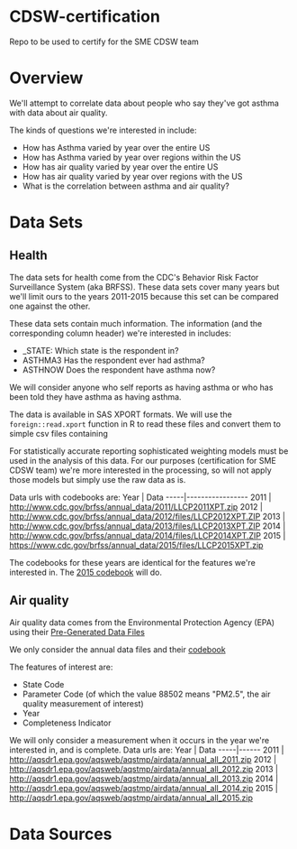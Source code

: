 # CDSW-certification
Repo to be used to certify for the SME CDSW team

# Overview
We'll attempt to correlate data about people who say they've got asthma with data about air quality.

The kinds of questions we're interested in include:
+ How has Asthma varied by year over the entire US
+ How has Asthma varied by year over regions within the US
+ How has air quality varied by year over the entire US
+ How has air quality varied by year over regions with the US
+ What is the correlation between asthma and air quality?

# Data Sets
## Health
The data sets for health come from the CDC's Behavior Risk Factor Surveillance System (aka BRFSS). These data sets cover many years but we'll limit ours to the years 2011-2015 because this set can be compared one against the other.

These data sets contain much information. The information (and the corresponding column header) we're interested in includes:
+ _STATE: Which state is the respondent in?
+ ASTHMA3 Has the respondent ever had asthma?
+ ASTHNOW Does the respondent have asthma now?

We will consider anyone who self reports as having asthma or who has been told they have asthma as having asthma.

The data is available in SAS XPORT formats. We will use the `foreign::read.xport` function in R to read these files and convert them to simple csv files containing 

For statistically accurate reporting sophisticated weighting models must be used in the analysis of this data. For our purposes (certification for SME CDSW team) we're more interested in the processing, so will not apply those models but simply use the raw data as is.

Data urls with codebooks are:
Year | Data 
-----|-----------------
2011 | http://www.cdc.gov/brfss/annual_data/2011/LLCP2011XPT.zip 
2012 | http://www.cdc.gov/brfss/annual_data/2012/files/LLCP2012XPT.ZIP 
2013 | http://www.cdc.gov/brfss/annual_data/2013/files/LLCP2013XPT.ZIP 
2014 | http://www.cdc.gov/brfss/annual_data/2014/files/LLCP2014XPT.ZIP 
2015 | https://www.cdc.gov/brfss/annual_data/2015/files/LLCP2015XPT.zip

The codebooks for these years are identical for the features we're interested in. The [2015 codebook](https://www.cdc.gov/brfss/annual_data/2015/pdf/codebook15_llcp.pdf) will do.

## Air quality
Air quality data comes from the Environmental Protection Agency (EPA) using their [Pre-Generated Data Files](http://aqsdr1.epa.gov/aqsweb/aqstmp/airdata/download_files.html)

We only consider the annual data files and their [codebook](http://aqsdr1.epa.gov/aqsweb/aqstmp/airdata/FileFormats.html#_annual_summary_files)

The features of interest are:
+ State Code
+ Parameter Code (of which the value 88502 means "PM2.5", the air quality measurement of interest)
+ Year
+ Completeness Indicator

We will only consider a measurement when it occurs in the year we're interested in, and is complete.
Data urls are:
Year | Data
-----|------
2011 | http://aqsdr1.epa.gov/aqsweb/aqstmp/airdata/annual_all_2011.zip
2012 | http://aqsdr1.epa.gov/aqsweb/aqstmp/airdata/annual_all_2012.zip
2013 | http://aqsdr1.epa.gov/aqsweb/aqstmp/airdata/annual_all_2013.zip
2014 | http://aqsdr1.epa.gov/aqsweb/aqstmp/airdata/annual_all_2014.zip
2015 | http://aqsdr1.epa.gov/aqsweb/aqstmp/airdata/annual_all_2015.zip

# Data Sources
